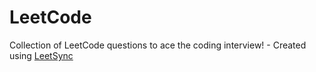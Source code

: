 # LeetCode
Collection of LeetCode questions to ace the coding interview! - Created using [LeetSync]([https://github.com/QasimWani/LeetHub](https://github.com/LeetSync/LeetSync))

